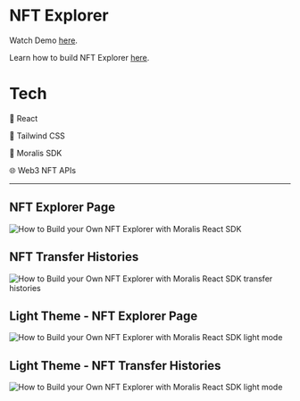 # NFT Explorer

Watch Demo [here](https://www.youtube.com/watch?v=-8xUElji614).

Learn how to build NFT Explorer [here](url).

# Tech

🧙 React 

💄 Tailwind CSS  

🦴 Moralis SDK  

🌐 Web3 NFT APIs

<hr />

## NFT Explorer Page

![How to Build your Own NFT Explorer with Moralis React SDK](https://user-images.githubusercontent.com/58919619/160401567-20f5bd0f-8403-4bcc-88e2-e3efdf89b462.png)

## NFT Transfer Histories
![How to Build your Own NFT Explorer with Moralis React SDK transfer histories](https://user-images.githubusercontent.com/58919619/160402677-cf0ad592-7948-4c75-b5ae-16afb1a9e1ca.png)

## Light Theme - NFT Explorer Page

![How to Build your Own NFT Explorer with Moralis React SDK light mode](https://user-images.githubusercontent.com/58919619/160402540-0932f3d1-dab9-4060-9644-4ee0775a5051.png)

## Light Theme - NFT Transfer Histories

![How to Build your Own NFT Explorer with Moralis React SDK light mode](https://user-images.githubusercontent.com/58919619/160402924-235c5c5d-fe41-4c72-b991-7ae97270d646.png)
